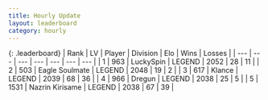 ```yaml
---
title: Hourly Update
layout: leaderboard
category: hourly
---
```


{: .leaderboard}
| Rank | LV | Player | Division | Elo | Wins | Losses |
| --- | --- | --- | --- | --- | --- | --- |
| <span data-change="0">1</span> | 963 | <span title="ID: 498412">LuckySpin</span> | LEGEND | <span data-change="0">2052</span> | <span data-change="0">28</span> | <span data-change="0">11</span> |
| <span data-change="0">2</span> | 503 | <span title="ID: 512212">Eagle Soulmate</span> | LEGEND | <span data-change="0">2048</span> | <span data-change="0">19</span> | <span data-change="0">2</span> |
| <span data-change="0">3</span> | 617 | <span title="ID: 518429">Klance</span> | LEGEND | <span data-change="0">2039</span> | <span data-change="0">68</span> | <span data-change="0">36</span> |
| <span data-change="0">4</span> | 966 | <span title="ID: 337810">Dregun</span> | LEGEND | <span data-change="0">2038</span> | <span data-change="0">25</span> | <span data-change="0">5</span> |
| <span data-change="0">5</span> | 1531 | <span title="ID: 315148">Nazrin Kirisame</span> | LEGEND | <span data-change="18">2038</span> | <span data-change="3">67</span> | <span data-change="0">39</span> |